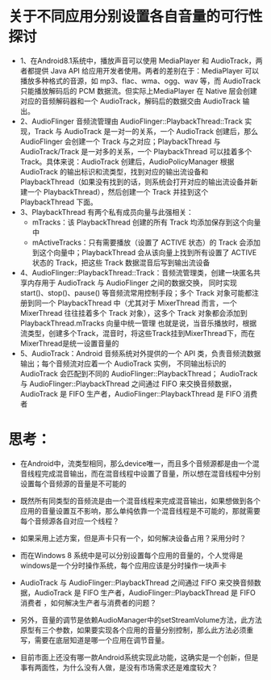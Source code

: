 # 关于不同应用分别设置各自音量的可行性探讨
- 1、在Android8.1系统中，播放声音可以使用 MediaPlayer 和 AudioTrack，两者都提供 Java API 给应用开发者使用。两者的差别在于：MediaPlayer 可以播放多种格式的音源，如 mp3、flac、wma、ogg、wav 等，而 AudioTrack 只能播放解码后的 PCM 数据流。但实际上MediaPlayer 在 Native 层会创建对应的音频解码器和一个 AudioTrack，解码后的数据交由 AudioTrack 输出。
- 2、AudioFlinger 音频流管理由 AudioFlinger::PlaybackThread::Track 实现，Track 与 AudioTrack 是一对一的关系，一个 AudioTrack 创建后，那么 AudioFlinger 会创建一个 Track 与之对应；PlaybackThread 与 AudioTrack/Track 是一对多的关系，一个 PlaybackThread 可以挂着多个 Track。具体来说：AudioTrack 创建后，AudioPolicyManager 根据 AudioTrack 的输出标识和流类型，找到对应的输出流设备和 PlaybackThread（如果没有找到的话，则系统会打开对应的输出流设备并新建一个 PlaybackThread），然后创建一个 Track 并挂到这个 PlaybackThread 下面。
- 3、PlaybackThread 有两个私有成员向量与此强相关：
  -  mTracks：该 PlaybackThread 创建的所有 Track 均添加保存到这个向量中
  -  mActiveTracks：只有需要播放（设置了 ACTIVE 状态）的 Track 会添加到这个向量中；PlaybackThread 会从该向量上找到所有设置了 ACTIVE 状态的 Track，把这些 Track 数据混音后写到输出流设备<br>
- 4、AudioFlinger::PlaybackThread::Track：音频流管理类，创建一块匿名共享内存用于 AudioTrack 与 AudioFlinger 之间的数据交换，
同时实现 start()、stop()、pause() 等音频流常用控制手段；多个 Track 对象可能都注册到同一个 PlaybackThread 中（尤其对于 MixerThread 而言，一个 MixerThread 往往挂着多个 Track 对象），这多个 Track 对象都会添加到 PlaybackThread.mTracks 向量中统一管理
  也就是说，当音乐播放时，根据流类型，创建多个Track，混音时，将这些Track挂到MixerThread下，而在MixerThread是统一设置音量的
 - 5、AudioTrack：Android 音频系统对外提供的一个 API 类，负责音频流数据输出；每个音频流对应着一个 AudioTrack 实例，
 不同输出标识的 AudioTrack 会匹配到不同的 AudioFlinger::PlaybackThread；
 AudioTrack 与 AudioFlinger::PlaybackThread 之间通过 FIFO 来交换音频数据，AudioTrack 是 FIFO 生产者，AudioFlinger::PlaybackThread 是 FIFO 消费者
# 思考：
- 在Android中，流类型相同，那么device唯一，而且多个音频源都是由一个混音线程完成混音输出，而在混音线程中设置了音量，所以想在混音线程中分别设置每个音频源的音量是不可能的
- 既然所有同类型的音频流是由一个混音线程来完成混音输出，如果想做到各个应用的音量设置互不影响，那么单纯依靠一个混音线程是不可能的，那就需要每个音频源各自对应一个线程？
- 如果采用上述方案，但是声卡只有一个，如何解决设备占用？采用分时？
- 而在Windows 8 系统中是可以分别设置每个应用的音量的，个人觉得是windows是一个分时操作系统，每个应用应该是分时操作一块声卡

-  AudioTrack 与 AudioFlinger::PlaybackThread 之间通过 FIFO 来交换音频数据，AudioTrack 是 FIFO 生产者，AudioFlinger::PlaybackThread 是 FIFO 消费者
，如何解决生产者与消费者的问题？
- 另外，音量的调节是依赖AudioManager中的setStreamVolume方法，此方法原型有三个参数，如果要实现各个应用的音量分别控制，那么此方法必须重写，需要在底层知道是哪一个应用在调节音量。
- 目前市面上还没有哪一款Android系统实现此功能，这确实是一个创新，但是事有两面性，为什么没有人做，是没有市场需求还是难度较大？
